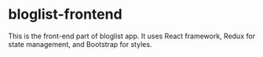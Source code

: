 # bloglist-frontend
This is the front-end part of bloglist app. It uses React framework, Redux for state management, and Bootstrap for styles.
